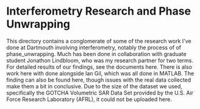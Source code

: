 # Interferometry Research and Phase Unwrapping
This directory contains a conglomerate of some of the research work I've done at Dartmouth involving interferometry, notably the process of of phase_unwrapping. Much has been done in collaboration with graduate student Jonathon Lindbloom, who was my research partner for two terms. For detailed results of our findings, see the documents here.
There is also work here with done alongside Ian Gil, which was all done in MATLAB. The finding can also be found here, though issues with the real data collected make them a bit in conclusive. Due to the size of the dataset we used, specifically the GOTCHA Volumetric SAR Data Set provided by the U.S. Air Force Research Laboratory (AFRL), it could not be uploaded here.
